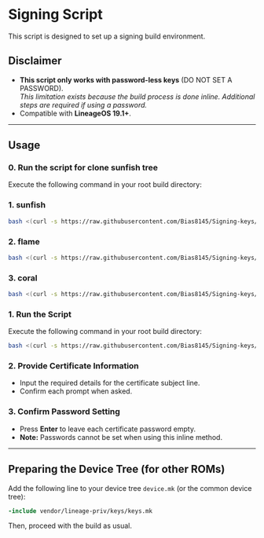 # Signing Script  
This script is designed to set up a signing build environment.

## Disclaimer  
- **This script only works with password-less keys** (DO NOT SET A PASSWORD).  
  *This limitation exists because the build process is done inline. Additional steps are required if using a password.*  
- Compatible with **LineageOS 19.1+**.

---
## Usage

### 0. Run the script for clone sunfish tree
Execute the following command in your root build directory: 
### 1. sunfish
```bash
bash <(curl -s https://raw.githubusercontent.com/Bias8145/Signing-keys/main/morp_sunfish.sh)
```

### 2. flame
```bash
bash <(curl -s https://raw.githubusercontent.com/Bias8145/Signing-keys/main/morp_flame.sh)
```

### 3. coral
```bash
bash <(curl -s https://raw.githubusercontent.com/Bias8145/Signing-keys/main/morp_coral.sh)
```


### 1. Run the Script  
Execute the following command in your root build directory: 
```bash
bash <(curl -s https://raw.githubusercontent.com/Bias8145/Signing-keys/main/keygen.sh)
```

### 2. Provide Certificate Information  
- Input the required details for the certificate subject line.  
- Confirm each prompt when asked.

### 3. Confirm Password Setting  
- Press **Enter** to leave each certificate password empty.  
- **Note:** Passwords cannot be set when using this inline method.

---

## Preparing the Device Tree (for other ROMs)  
Add the following line to your device tree `device.mk` (or the common device tree):  
```makefile
-include vendor/lineage-priv/keys/keys.mk
```

Then, proceed with the build as usual.
